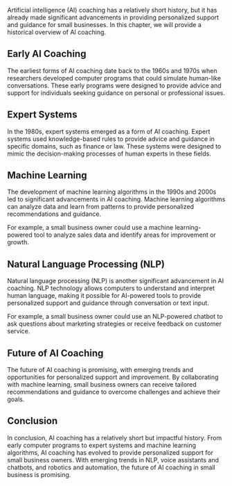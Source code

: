 
Artificial intelligence (AI) coaching has a relatively short history, but it has already made significant advancements in providing personalized support and guidance for small businesses. In this chapter, we will provide a historical overview of AI coaching.

Early AI Coaching
-----------------

The earliest forms of AI coaching date back to the 1960s and 1970s when researchers developed computer programs that could simulate human-like conversations. These early programs were designed to provide advice and support for individuals seeking guidance on personal or professional issues.

Expert Systems
--------------

In the 1980s, expert systems emerged as a form of AI coaching. Expert systems used knowledge-based rules to provide advice and guidance in specific domains, such as finance or law. These systems were designed to mimic the decision-making processes of human experts in these fields.

Machine Learning
----------------

The development of machine learning algorithms in the 1990s and 2000s led to significant advancements in AI coaching. Machine learning algorithms can analyze data and learn from patterns to provide personalized recommendations and guidance.

For example, a small business owner could use a machine learning-powered tool to analyze sales data and identify areas for improvement or growth.

Natural Language Processing (NLP)
---------------------------------

Natural language processing (NLP) is another significant advancement in AI coaching. NLP technology allows computers to understand and interpret human language, making it possible for AI-powered tools to provide personalized support and guidance through conversation or text input.

For example, a small business owner could use an NLP-powered chatbot to ask questions about marketing strategies or receive feedback on customer service.

Future of AI Coaching
---------------------

The future of AI coaching is promising, with emerging trends and opportunities for personalized support and improvement. By collaborating with machine learning, small business owners can receive tailored recommendations and guidance to overcome challenges and achieve their goals.

Conclusion
----------

In conclusion, AI coaching has a relatively short but impactful history. From early computer programs to expert systems and machine learning algorithms, AI coaching has evolved to provide personalized support for small business owners. With emerging trends in NLP, voice assistants and chatbots, and robotics and automation, the future of AI coaching in small business is promising.
